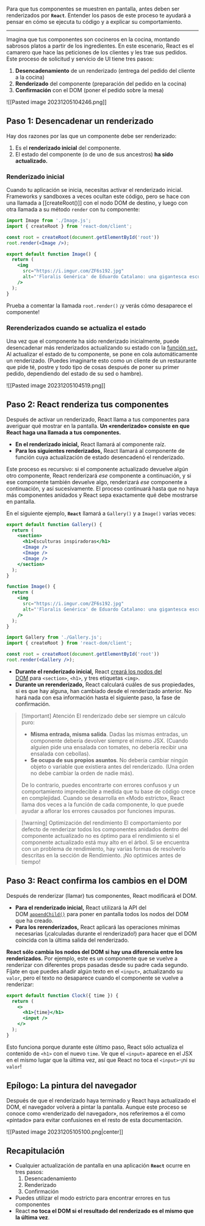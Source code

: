 Para que tus componentes se muestren en pantalla, antes deben ser renderizados por **`React`**. Entender los pasos de este proceso te ayudará a pensar en cómo se ejecuta tu código y a explicar su comportamiento.
___
Imagina que tus componentes son cocineros en la cocina, montando sabrosos platos a partir de los ingredientes. En este escenario, React es el camarero que hace las peticiones de los clientes y les trae sus pedidos. Este proceso de solicitud y servicio de UI tiene tres pasos:

1. **Desencadenamiento** de un renderizado (entrega del pedido del cliente a la cocina)
2. **Renderizado** del componente (preparación del pedido en la cocina)
3. **Confirmación** con el DOM (poner el pedido sobre la mesa)

![[Pasted image 20231205104246.png]]
## Paso 1: Desencadenar un renderizado

Hay dos razones por las que un componente debe ser renderizado:

1. Es el **renderizado inicial** del componente.
2. El estado del componente (o de uno de sus ancestros) **ha sido actualizado.**
### Renderizado inicial

Cuando tu aplicación se inicia, necesitas activar el renderizado inicial. Frameworks y sandboxes a veces ocultan este código, pero se hace con una llamada a [[createRoot()]] con el nodo DOM de destino, y luego con otra llamada a su método `render` con tu componente:

```jsx file:index.js
import Image from './Image.js';
import { createRoot } from 'react-dom/client';

const root = createRoot(document.getElementById('root'))
root.render(<Image />);
```

```jsx file:Image.js
export default function Image() {
  return (
    <img
      src="https://i.imgur.com/ZF6s192.jpg"
      alt="'Floralis Genérica' de Eduardo Catalano: una gigantesca escultura floral metálica con pétalos reflectantes"
    />
  );
}
```

Prueba a comentar la llamada `root.render()` ¡y verás cómo desaparece el componente!
### Rerenderizados cuando se actualiza el estado

Una vez que el componente ha sido renderizado inicialmente, puede desencadenar más renderizados actualizando su estado con la [función `set`.](https://es.react.dev/reference/react/useState#setstate) Al actualizar el estado de tu componente, se pone en cola automáticamente un renderizado. (Puedes imaginarte esto como un cliente de un restaurante que pide té, postre y todo tipo de cosas después de poner su primer pedido, dependiendo del estado de su sed o hambre).

![[Pasted image 20231205104519.png]]
## Paso 2: React renderiza tus componentes

Después de activar un renderizado, React llama a tus componentes para averiguar qué mostrar en la pantalla. **Un «renderizado» consiste en que React haga una llamada a tus componentes.**

- **En el renderizado inicial,** React llamará al componente raíz.
- **Para los siguientes renderizados,** React llamará al componente de función cuya actualización de estado desencadenó el renderizado.

Este proceso es recursivo: si el componente actualizado devuelve algún otro componente, React renderizará _ese_ componente a continuación, y si ese componente también devuelve algo, renderizará _ese_ componente a continuación, y así sucesivamente. El proceso continuará hasta que no haya más componentes anidados y React sepa exactamente qué debe mostrarse en pantalla.

En el siguiente ejemplo, **`React`** llamará a `Gallery()` y a `Image()` varias veces:

```jsx file:Gallery.js
export default function Gallery() {
  return (
    <section>
      <h1>Esculturas inspiradoras</h1>
      <Image />
      <Image />
      <Image />
    </section>
  );
}

function Image() {
  return (
    <img
      src="https://i.imgur.com/ZF6s192.jpg"
      alt="'Floralis Genérica' de Eduardo Catalano: una gigantesca escultura floral metálica con pétalos reflectantes"
    />
  );
}
```

```jsx file:index.js
import Gallery from './Gallery.js';
import { createRoot } from 'react-dom/client';

const root = createRoot(document.getElementById('root'))
root.render(<Gallery />);
```

- **Durante el renderizado inicial,** React [creará los nodos del DOM](https://developer.mozilla.org/docs/Web/API/Document/createElement) para `<section>`, `<h1>`, y tres etiquetas `<img>`.
- **Durante un rerenderizado,** React calculará cuáles de sus propiedades, si es que hay alguna, han cambiado desde el renderizado anterior. No hará nada con esa información hasta el siguiente paso, la fase de confirmación.

>[!important] Atención
>El renderizado debe ser siempre un cálculo puro:
>
>- **Misma entrada, misma salida**. Dadas las mismas entradas, un componente debería devolver siempre el mismo JSX. (Cuando alguien pide una ensalada con tomates, no debería recibir una ensalada con cebollas).
>- **Se ocupa de sus propios asuntos**. No debería cambiar ningún objeto o variable que existiera antes del renderizado. (Una orden no debe cambiar la orden de nadie más).
>
>De lo contrario, puedes encontrarte con errores confusos y un comportamiento impredecible a medida que tu base de código crece en complejidad. Cuando se desarrolla en «Modo estricto», React llama dos veces a la función de cada componente, lo que puede ayudar a aflorar los errores causados por funciones impuras. 

> [!warning] Optimización del rendimiento 
> El comportamiento por defecto de renderizar todos los componentes anidados dentro del componente actualizado no es óptimo para el rendimiento si el componente actualizado está muy alto en el árbol. Si se encuentra con un problema de rendimiento, hay varias formas de resolverlo descritas en la sección de Rendimiento. ¡No optimices antes de tiempo!
## Paso 3: React confirma los cambios en el DOM

Después de renderizar (llamar) tus componentes, React modificará el DOM.

- **Para el renderizado inicial,** React utilizará la API del DOM [`appendChild()`](https://developer.mozilla.org/docs/Web/API/Node/appendChild) para poner en pantalla todos los nodos del DOM que ha creado.
- **Para los rerenderizados,** React aplicará las operaciones mínimas necesarias (¡calculadas durante el renderizado!) para hacer que el DOM coincida con la última salida del renderizado.

**React sólo cambia los nodos del DOM si hay una diferencia entre los renderizados.** Por ejemplo, este es un componente que se vuelve a renderizar con diferentes props pasadas desde su padre cada segundo. Fíjate en que puedes añadir algún texto en el `<input>`, actualizando su `valor`, pero el texto no desaparece cuando el componente se vuelve a renderizar:

```jsx file:Clock.js
export default function Clock({ time }) {
  return (
    <>
      <h1>{time}</h1>
      <input />
    </>
  );
}
```

Esto funciona porque durante este último paso, React sólo actualiza el contenido de `<h1>` con el nuevo `time`. Ve que el `<input>` aparece en el JSX en el mismo lugar que la última vez, así que React no toca el `<input>`-¡ni su `valor`!
## Epílogo: La pintura del navegador

Después de que el renderizado haya terminado y React haya actualizado el DOM, el navegador volverá a pintar la pantalla. Aunque este proceso se conoce como «renderizado del navegador», nos referiremos a él como «pintado» para evitar confusiones en el resto de esta documentación.

![[Pasted image 20231205105100.png|center]]
## Recapitulación

- Cualquier actualización de pantalla en una aplicación **`React`** ocurre en tres pasos:
    1. Desencadenamiento
    2. Renderizado
    3. Confirmación
- Puedes utilizar el modo estricto para encontrar errores en tus componentes
- React **no toca el DOM si el resultado del renderizado es el mismo que la última vez**.